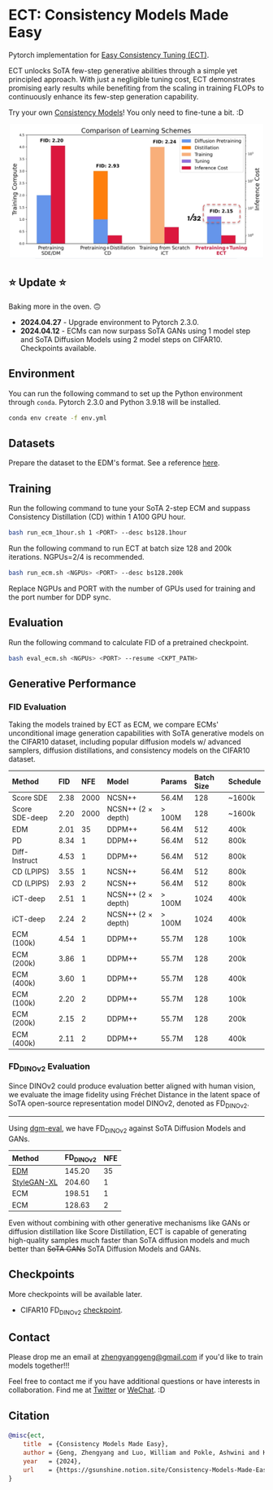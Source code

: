 # ECT: Consistency Models Made Easy

Pytorch implementation for [Easy Consistency Tuning (ECT)](https://www.notion.so/gsunshine/Consistency-Models-Made-Easy-954205c0b4a24c009f78719f43b419cc).

ECT unlocks SoTA few-step generative abilities through a simple yet principled approach. With just a negligible tuning cost, ECT demonstrates promising early results while benefiting from the scaling in training FLOPs to continuously enhance its few-step generation capability.

Try your own [Consistency Models](https://arxiv.org/abs/2303.01469)! You only need to fine-tune a bit. :D

<div align="center">
    <img src="./assets/learning_scheme.jpg" width="500" alt="Comparison of Learning Schemes">
</div>

## ⭐ Update ⭐

Baking more in the oven. 🙃 

- **2024.04.27** - Upgrade environment to Pytorch 2.3.0.
- **2024.04.12** - ECMs can now surpass SoTA GANs using 1 model step and SoTA Diffusion Models using 2 model steps on CIFAR10. Checkpoints available.

## Environment

You can run the following command to set up the Python environment through `conda`. 
Pytorch 2.3.0 and Python 3.9.18 will be installed.

```bash
conda env create -f env.yml
```

## Datasets

Prepare the dataset to the EDM's format. See a reference [here](https://github.com/NVlabs/edm?tab=readme-ov-file#preparing-datasets).

## Training

Run the following command to tune your SoTA 2-step ECM and suppass Consistency Distillation (CD) within 1 A100 GPU hour. 

```bash
bash run_ecm_1hour.sh 1 <PORT> --desc bs128.1hour
```

Run the following command to run ECT at batch size 128 and 200k iterations. NGPUs=2/4 is recommended. 

```bash
bash run_ecm.sh <NGPUs> <PORT> --desc bs128.200k
```

Replace NGPUs and PORT with the number of GPUs used for training and the port number for DDP sync.

## Evaluation

Run the following command to calculate FID of a pretrained checkpoint. 

```bash
bash eval_ecm.sh <NGPUs> <PORT> --resume <CKPT_PATH> 
```

## Generative Performance

### FID Evaluation


Taking the models trained by ECT as ECM, we compare ECMs' unconditional image generation capabilities with SoTA generative models on the CIFAR10 dataset, including popular diffusion models w/ advanced samplers, diffusion distillations, and consistency models on the CIFAR10 dataset.

| Method | FID | NFE | Model  | Params | Batch Size | Schedule |
| :----  | :-- | :-- |:----   | :----- | :--------- | :------- |
| Score SDE | 2.38 | 2000 | NCSN++ | 56.4M | 128 | ~1600k | 
| Score SDE-deep | 2.20 | 2000 | NCSN++ (2 $\times$ depth) | > 100M | 128 | ~1600k |
| EDM                | 2.01 | 35 | DDPM++ | 56.4M | 512 | 400k |
| PD                 | 8.34 | 1  | DDPM++ | 56.4M | 512 | 800k | 
| Diff-Instruct      | 4.53 | 1  | DDPM++ | 56.4M | 512 | 800k | 
| CD (LPIPS)         | 3.55 | 1  | NCSN++ | 56.4M | 512 | 800k | 
| CD (LPIPS)         | 2.93 | 2  | NCSN++ | 56.4M | 512 | 800k | 
| iCT-deep           | 2.51 | 1  | NCSN++ (2 $\times$ depth) | > 100M | 1024 | 400k | 
| iCT-deep           | 2.24 | 2  | NCSN++ (2 $\times$ depth) | > 100M | 1024 | 400k | 
| ECM (100k)         | 4.54 | 1  | DDPM++ | 55.7M | 128 | 100k |
| ECM (200k)         | 3.86 | 1  | DDPM++ | 55.7M | 128 | 200k |
| ECM (400k)         | 3.60 | 1  | DDPM++ | 55.7M | 128 | 400k |
| ECM (100k)         | 2.20 | 2  | DDPM++ | 55.7M | 128 | 100k | 
| ECM (200k)         | 2.15 | 2  | DDPM++ | 55.7M | 128 | 200k | 
| ECM (400k)         | 2.11 | 2  | DDPM++ | 55.7M | 128 | 400k | 

### $\mathrm{FD}_{\text{DINOv2}}$ Evaluation

Since DINOv2 could produce evaluation better aligned with human vision, we evaluate the image fidelity using Fréchet Distance in the latent space of SoTA open-source representation model DINOv2, denoted as 
$\mathrm{FD}_{\text{DINOv2}}$.

---

Using [dgm-eval](https://github.com/layer6ai-labs/dgm-eval/tree/master), we have $\mathrm{FD}_{\text{DINOv2}}$ against SoTA Diffusion Models and GANs.

| Method |  $\mathrm{FD}_{\text{DINOv2}}$  | NFE | 
| :----  |  :-- | :-- |
| [EDM](https://github.com/NVlabs/edm)                                        | 145.20 | 35  |
| [StyleGAN-XL](https://github.com/autonomousvision/stylegan-xl/tree/main)    | 204.60 | 1   |
ECM                                                                           | 198.51 | 1   | 
ECM                                                                           | 128.63 | 2   |

Even without combining with other generative mechanisms like GANs or diffusion distillation like Score Distillation, ECT is capable of generating high-quality samples much faster than SoTA diffusion models and much better than ~~SoTA GANs~~ SoTA Diffusion Models and GANs.

## Checkpoints

More checkpoints will be available later.

- CIFAR10 $\mathrm{FD}_{\text{DINOv2}}$ [checkpoint](https://drive.google.com/file/d/1WN_eLTrcl-vB7fMc1HADpacgcO4SNJ_1/view?usp=sharing).

## Contact

Please drop me an email at zhengyanggeng@gmail.com if you'd like to train models together!!!

Feel free to contact me if you have additional questions or have interests in collaboration. Find me at [Twitter](https://twitter.com/ZhengyangGeng) or [WeChat](https://github.com/Gsunshine/Enjoy-Hamburger/blob/main/assets/WeChat.jpg). :D

## Citation

```bibtex
@misc{ect,
    title  = {Consistency Models Made Easy},
    author = {Geng, Zhengyang and Luo, William and Pokle, Ashwini and Kolter, Zico},
    year   = {2024},
    url    = {https://gsunshine.notion.site/Consistency-Models-Made-Easy-954205c0b4a24c009f78719f43b419cc?pvs=4}
}
```
